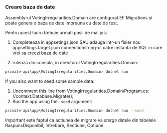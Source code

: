 ﻿### Creare baza de date

Assembly-ul VotingIrregularities.Domain are configurat EF Migrations si poate genera o baza de date impreuna cu date de test.

Pentru acest lucru trebuie urmati pasii de mai jos:

1. Completeaza in appsetings.json SAU adauga intr-un fisier nou appsettings.target.json connectionstring-ul catre instanta de SQL in care vrei sa creezi baza de date

2. ruleaza din consola, in directorul VotingIrregularities.Domain:

```sh
private-api\app\VotingIrregularities.Domain> dotnet run
```


If you also want to seed some sample data:

1. Uncomment this line from VotingIrregularities.Domain\Program.cs:
//context.Database.Migrate();
2. Run the app using the `-seed` argument:

```sh
private-api\app\VotingIrregularities.Domain> dotnet run --seed
```

Important este faptul ca actiunea de migrare va *sterge* datele din tabelele RaspunsDisponibil, Intrebare, Sectiune, Optiune.
